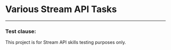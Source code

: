 # Various Stream API Tasks
___
### Test clause:
This project is for Stream API skills testing purposes only.

